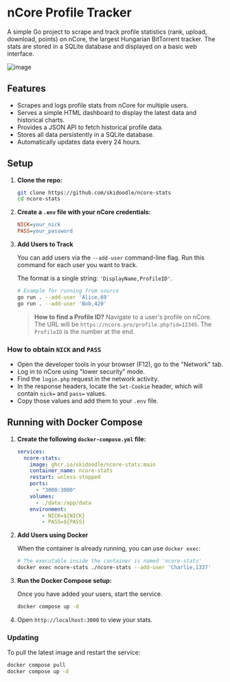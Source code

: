 # nCore Profile Tracker

A simple Go project to scrape and track profile statistics (rank, upload, download, points) on nCore, the largest Hungarian BitTorrent tracker. The stats are stored in a SQLite database and displayed on a basic web interface.

![image](https://github.com/user-attachments/assets/1496548c-0bb4-4f50-aecd-ead79759ceb0)

## Features

-   Scrapes and logs profile stats from nCore for multiple users.
-   Serves a simple HTML dashboard to display the latest data and historical charts.
-   Provides a JSON API to fetch historical profile data.
-   Stores all data persistently in a SQLite database.
-   Automatically updates data every 24 hours.

## Setup

1.  **Clone the repo:**

    ```bash
    git clone https://github.com/skidoodle/ncore-stats
    cd ncore-stats
    ```

2.  **Create a `.env` file with your nCore credentials:**

    ```ini
    NICK=your_nick
    PASS=your_password
    ```

3.  **Add Users to Track**

    You can add users via the `--add-user` command-line flag. Run this command for each user you want to track.

    The format is a single string: `'DisplayName,ProfileID'`.

    ```bash
    # Example for running from source
    go run . --add-user 'Alice,69'
    go run . --add-user 'Bob,420'
    ```

    > **How to find a Profile ID?**
    > Navigate to a user's profile on nCore. The URL will be `https://ncore.pro/profile.php?id=12345`. The `ProfileID` is the number at the end.

### How to obtain `NICK` and `PASS`

-   Open the developer tools in your browser (F12), go to the "Network" tab.
-   Log in to nCore using "lower security" mode.
-   Find the `login.php` request in the network activity.
-   In the response headers, locate the `Set-Cookie` header, which will contain `nick=` and `pass=` values.
-   Copy those values and add them to your `.env` file.

## Running with Docker Compose

1.  **Create the following `docker-compose.yml` file:**

    ```yaml
    services:
      ncore-stats:
        image: ghcr.io/skidoodle/ncore-stats:main
        container_name: ncore-stats
        restart: unless-stopped
        ports:
          - "3000:3000"
        volumes:
          - ./data:/app/data
        environment:
            - NICK=${NICK}
            - PASS=${PASS}
    ```

2.  **Add Users using Docker**

    When the container is already running, you can use `docker exec`:
    ```bash
    # The executable inside the container is named 'ncore-stats'
    docker exec ncore-stats ./ncore-stats --add-user 'Charlie,1337'
    ```

3.  **Run the Docker Compose setup:**

    Once you have added your users, start the service.

    ```bash
    docker compose up -d
    ```

4.  Open `http://localhost:3000` to view your stats.

### Updating

To pull the latest image and restart the service:

```bash
docker compose pull
docker compose up -d
```
